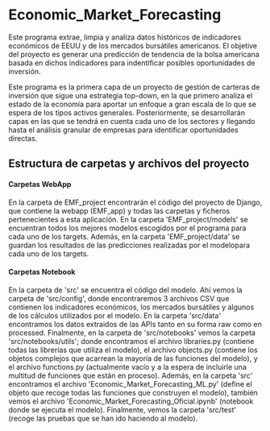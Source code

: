 # Economic_Market_Forecasting

Este programa extrae, limpia y analiza datos históricos de indicadores económicos de EEUU y de los mercados bursátiles americanos. El objetive del proyecto es generar una predicción de tendencia de la bolsa americana basada en dichos indicadores para indentificar posibles oportunidades de inversión. 

Este programa es la primera capa de un proyecto de gestión de carteras de inversión que sigue una estrategia top-down, en la que primero analiza el estado de la economía para aportar un enfoque a gran escala de lo que se espera de los tipos activos generales. Posteriormente, se desarrollarán capas en las que se tendrá en cuenta cada uno de los sectores y llegando hasta el análisis granular de empresas para identificar oportunidades directas.

<h2>Estructura de carpetas y archivos del proyecto</h2>
<h4>Carpetas WebApp</h4>
En la carpeta de EMF_project encontrarán el código del proyecto de Django, que contiene la webapp (EMF_app) y todas las carpetas y ficheros pertenecientes a esta aplicación. En la carpeta 'EMF_project/models' se encuentran todos los mejores modelos escogidos por el programa para cada uno de los targets. Además, en la carpeta 'EMF_project/data' se guardan los resultados de las predicciones realizadas por el modelopara cada uno de los targets.

<h4>Carpetas Notebook</h4>
En la carpeta de 'src' se encuentra el código del modelo. Ahí vemos la carpeta de 'src/config', donde encontraremos 3 archivos CSV que contienen los indicadores económicos, los mercados bursátiles y algunos de los cálculos  utilizados por el modelo. En la carpeta 'src/data' encontramos los datos extraidos de las APIs tanto en su forma raw como en processed. Finalmente, en la carpeta de 'src/notebooks' vemos la carpeta 'src/notebooks/utils'; donde encontramos el archivo libraries.py (contiene todas las librerías que utiliza el modelo), el archivo objects.py (contiene los objetos complejos que acarrean la mayoría de las funciones del modelo), y el archivo functions.py (actualmente vacío y a la espera de incluirle una multitud de funciones que están en proceso). Además, en la carpeta 'src' encontramos el archivo 'Economic_Market_Forecasting_ML.py' (define el objeto que recoge todas las funciones que construyen el modelo), también vemos el archivo 'Economic_Market_Forecasting_Oficial.ipynb' (notebook donde se ejecuta el modelo). Finalmente, vemos la carpeta 'src/test' (recoge las pruebas que se han ido haciendo al modelo).
